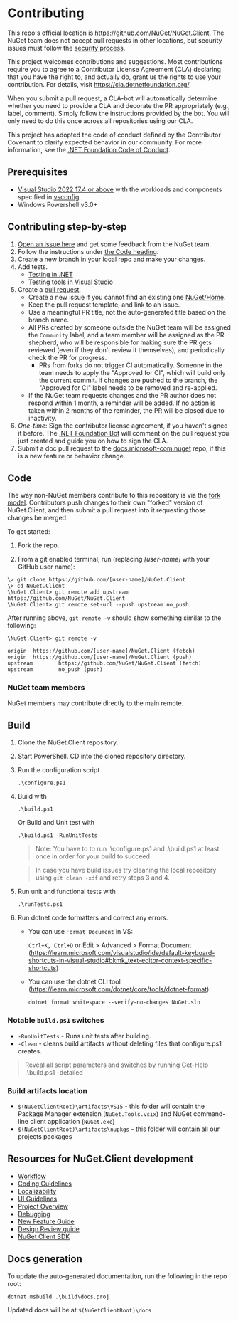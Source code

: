 # Contributing

This repo's official location is <https://github.com/NuGet/NuGet.Client>.
The NuGet team does not accept pull requests in other locations, but security issues must follow the [security process](SECURITY.md).

This project welcomes contributions and suggestions.
Most contributions require you to agree to a Contributor License Agreement (CLA) declaring that you have the right to, and actually do, grant us the rights to use your contribution.
For details, visit https://cla.dotnetfoundation.org/.

When you submit a pull request, a CLA-bot will automatically determine whether you need to provide a CLA and decorate the PR appropriately (e.g., label, comment).
Simply follow the instructions provided by the bot.
You will only need to do this once across all repositories using our CLA.

This project has adopted the code of conduct defined by the Contributor Covenant
to clarify expected behavior in our community.
For more information, see the [.NET Foundation Code of Conduct](https://dotnetfoundation.org/code-of-conduct).

## Prerequisites

- [Visual Studio 2022 17.4 or above](https://www.visualstudio.com) with the workloads and components specified in [vsconfig](.vsconfig).
- Windows Powershell v3.0+

## Contributing step-by-step

1. [Open an issue here](https://github.com/NuGet/Home/issues) and get some feedback from the NuGet team.
1. Follow the instructions under [the Code heading](#code).
1. Create a new branch in your local repo and make your changes.
1. Add tests.
    - [Testing in .NET](https://docs.microsoft.com/en-us/dotnet/core/testing/)
    - [Testing tools in Visual Studio](https://docs.microsoft.com/visualstudio/test/)
1. Create a [pull request](https://github.com/NuGet/NuGet.Client/pulls).
    - Create a new issue if you cannot find an existing one [NuGet/Home](https://github.com/NuGet/Home/issues).
    - Keep the pull request template, and link to an issue.
    - Use a meaningful PR title, not the auto-generated title based on the branch name.
    - All PRs created by someone outside the NuGet team will be assigned the `Community` label, and a team member will be assigned as the PR shepherd, who will be responsible for making sure the PR gets reviewed (even if they don't review it themselves), and periodically check the PR for progress.
      - PRs from forks do not trigger CI automatically. Someone in the team needs to apply the "Approved for CI", which will build only the current commit. If changes are pushed to the branch, the "Approved for CI" label needs to be removed and re-applied.
    - If the NuGet team requests changes and the PR author does not respond within 1 month, a reminder will be added. If no action is taken within 2 months of the reminder, the PR will be closed due to inactivity.
1. _One-time_: Sign the contributor license agreement, if you haven't signed it before. The [.NET Foundation Bot](https://github.com/dnfclas) will comment on the pull request you just created and guide you on how to sign the CLA.
1. Submit a doc pull request to the [docs.microsoft-com.nuget](https://github.com/NuGet/docs.microsoft.com-nuget/) repo, if this is a new feature or behavior change.

## Code

The way non-NuGet members contribute to this repository is via the [fork model](https://help.github.com/articles/fork-a-repo/). Contributors push changes to their own "forked" version of NuGet.Client, and then submit a pull request into it requesting those changes be merged.

To get started:

1. Fork the repo.

2. From a git enabled terminal, run (replacing _[user-name]_ with your GitHub user name):

```console
\> git clone https://github.com/[user-name]/NuGet.Client
\> cd NuGet.Client
\NuGet.Client> git remote add upstream https://github.com/NuGet/NuGet.Client
\NuGet.Client> git remote set-url --push upstream no_push
```

After running above, `git remote -v` should show something similar to the following:

```console
\NuGet.Client> git remote -v

origin  https://github.com/[user-name]/NuGet.Client (fetch)
origin  https://github.com/[user-name]/NuGet.Client (push)
upstream        https://github.com/NuGet/NuGet.Client (fetch)
upstream        no_push (push)
```

### NuGet team members

NuGet members may contribute directly to the main remote.

## Build

1. Clone the NuGet.Client repository.

1. Start PowerShell. CD into the cloned repository directory.

1. Run the configuration script

    `.\configure.ps1`

1. Build with

    `.\build.ps1`

   Or Build and Unit test with

   `.\build.ps1 -RunUnitTests`

    > Note: You have to to run .\configure.ps1 and .\build.ps1 at least once in order for your build to succeed.

    > In case you have build issues try cleaning the local repository using `git clean -xdf` and retry steps 3 and 4.

1. Run unit and functional tests with

    `.\runTests.ps1`

1. Run dotnet code formatters and correct any errors.
    - You can use `Format Document` in VS:

       `Ctrl+K, Ctrl+D` or Edit > Advanced > Format Document (https://learn.microsoft.com/visualstudio/ide/default-keyboard-shortcuts-in-visual-studio#bkmk_text-editor-context-specific-shortcuts)

    - You can use the dotnet CLI tool (https://learn.microsoft.com/dotnet/core/tools/dotnet-format):

      `dotnet format whitespace --verify-no-changes NuGet.sln`

### Notable `build.ps1` switches

- `-RunUnitTests` - Runs unit tests after building.
- `-Clean` - cleans build artifacts without deleting files that configure.ps1 creates.

> Reveal all script parameters and switches by running
  Get-Help .\build.ps1 -detailed

### Build artifacts location

- `$(NuGetClientRoot)\artifacts\VS15` - this folder will contain the Package Manager extension (`NuGet.Tools.vsix`) and NuGet command-line client application (`NuGet.exe`)
- `$(NuGetClientRoot)\artifacts\nupkgs` - this folder will contain all our projects packages

## Resources for NuGet.Client development

- [Workflow](docs/workflow.md)
- [Coding Guidelines](docs/coding-guidelines.md)
- [Localizability](docs/localizability.md)
- [UI Guidelines](docs/ui-guidelines.md)
- [Project Overview](docs/project-overview.md)
- [Debugging](docs/debugging.md)
- [New Feature Guide](docs/feature-guide.md)
- [Design Review guide](docs/design-review-guide.md)
- [NuGet Client SDK](docs/nuget-sdk.md)

## Docs generation

To update the auto-generated documentation, run the following in the repo root:

 ```console
 dotnet msbuild .\build\docs.proj
 ```

Updated docs will be at `$(NuGetClientRoot)\docs`

